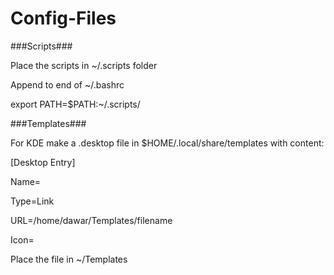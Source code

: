 # Config-Files

###Scripts###

Place the scripts in \~/.scripts folder

Append to end of \~/.bashrc

  export PATH=$PATH:\~/.scripts/



###Templates###

For KDE make a .desktop file in $HOME/.local/share/templates with content:

[Desktop Entry]

Name=

Type=Link

URL=/home/dawar/Templates/filename

Icon=

Place the file in ~/Templates
